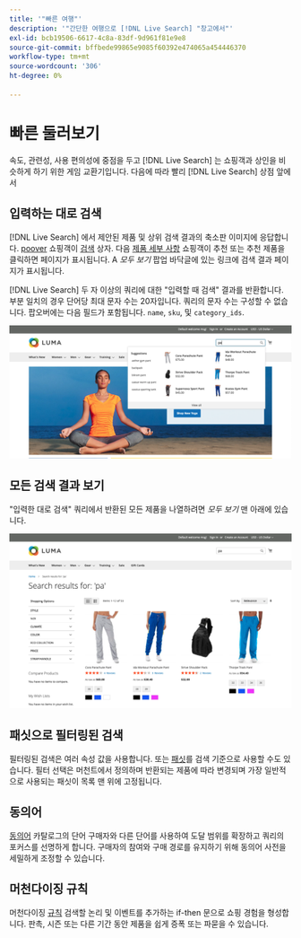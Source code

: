 ```yaml
---
title: '"빠른 여행"'
description: '"간단한 여행으로 [!DNL Live Search] "창고에서"'
exl-id: bcb19506-6617-4c8a-83df-9d961f81e9e8
source-git-commit: bffbede99865e9085f60392e474065a454446370
workflow-type: tm+mt
source-wordcount: '306'
ht-degree: 0%

---
```


# 빠른 둘러보기

속도, 관련성, 사용 편의성에 중점을 두고 [!DNL Live Search] 는 쇼핑객과 상인을 비슷하게 하기 위한 게임 교환기입니다. 다음에 따라 빨리 [!DNL Live Search] 상점 앞에서

## 입력하는 대로 검색

[!DNL Live Search] 에서 제안된 제품 및 상위 검색 결과의 축소판 이미지에 응답합니다. [poover](storefront-popover.md) 쇼핑객이 [검색](https://docs.magento.com/user-guide/catalog/search-quick.html) 상자. 다음 [제품 세부 사항](https://docs.magento.com/user-guide/quick-tour/product-page.html) 쇼핑객이 추천 또는 추천 제품을 클릭하면 페이지가 표시됩니다. A _모두 보기_ 팝업 바닥글에 있는 링크에 검색 결과 페이지가 표시됩니다.

[!DNL Live Search] 두 자 이상의 쿼리에 대한 &quot;입력할 때 검색&quot; 결과를 반환합니다. 부분 일치의 경우 단어당 최대 문자 수는 20자입니다. 쿼리의 문자 수는 구성할 수 없습니다. 팝오버에는 다음 필드가 포함됩니다. `name`, `sku`, 및 `category_ids`.

![입력 시 storfront - 검색 예](assets/storefront-search-as-you-type.png)

## 모든 검색 결과 보기

&quot;입력한 대로 검색&quot; 쿼리에서 반환된 모든 제품을 나열하려면 _모두 보기_ 맨 아래에 있습니다.

![예제 storfront - 가격 패싯](assets/storefront-view-all-search-results.png)

## 패싯으로 필터링된 검색

필터링된 검색은 여러 속성 값을 사용합니다. 또는 [패싯](facets.md)를 검색 기준으로 사용할 수도 있습니다. 필터 선택은 머천트에서 정의하며 반환되는 제품에 따라 변경되며 가장 일반적으로 사용되는 패싯이 목록 맨 위에 고정됩니다.

## 동의어

[동의어](synonyms.md) 카탈로그의 단어 구매자와 다른 단어를 사용하여 도달 범위를 확장하고 쿼리의 포커스를 선명하게 합니다. 구매자의 참여와 구매 경로를 유지하기 위해 동의어 사전을 세밀하게 조정할 수 있습니다.

## 머천다이징 규칙

머천다이징 [규칙](rules.md) 검색할 논리 및 이벤트를 추가하는 if-then 문으로 쇼핑 경험을 형성합니다. 판촉, 시즌 또는 다른 기간 동안 제품을 쉽게 증폭 또는 파묻을 수 있습니다.
